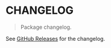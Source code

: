# CHANGELOG

> Package changelog.

See [GitHub Releases](https://github.com/stdlib-js/ndarray-base-vind2bind/releases) for the changelog.